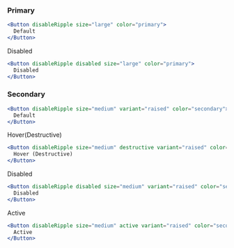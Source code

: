 ### Primary

```jsx
<Button disableRipple size="large" color="primary">
  Default
</Button>
```

Disabled

```jsx
<Button disableRipple disabled size="large" color="primary">
  Disabled
</Button>
```

### Secondary

```jsx
<Button disableRipple size="medium" variant="raised" color="secondary">
  Default
</Button>
```

Hover(Destructive)

```jsx
<Button disableRipple size="medium" destructive variant="raised" color="secondary">
  Hover (Destructive)
</Button>
```

Disabled

```jsx
<Button disableRipple disabled size="medium" variant="raised" color="secondary">
  Disabled
</Button>
```

Active

```jsx
<Button disableRipple size="medium" active variant="raised" color="secondary">
  Active
</Button>
```
